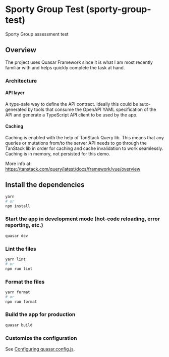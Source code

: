 # Sporty Group Test (sporty-group-test)

Sporty Group assessment test

## Overview

The project uses Quasar Framework since it is what I am most recently familiar with and helps quickly complete the task at hand.

### Architecture

#### API layer

A type-safe way to define the API contract. Ideally this could be auto-generated by tools that consume the OpenAPI YAML specification of the API and generate a TypeScript API client to be used by the app.

#### Caching

Caching is enabled with the help of TanStack Query lib. This means that any queries or mutations from/to the server API needs to go through the TanStack lib in order for caching and cache invalidation to work seamlessly. Caching is in memory, not persisted for this demo.

More info at: https://tanstack.com/query/latest/docs/framework/vue/overview

## Install the dependencies

```bash
yarn
# or
npm install
```

### Start the app in development mode (hot-code reloading, error reporting, etc.)

```bash
quasar dev
```

### Lint the files

```bash
yarn lint
# or
npm run lint
```

### Format the files

```bash
yarn format
# or
npm run format
```

### Build the app for production

```bash
quasar build
```

### Customize the configuration

See [Configuring quasar.config.js](https://v2.quasar.dev/quasar-cli-vite/quasar-config-js).
